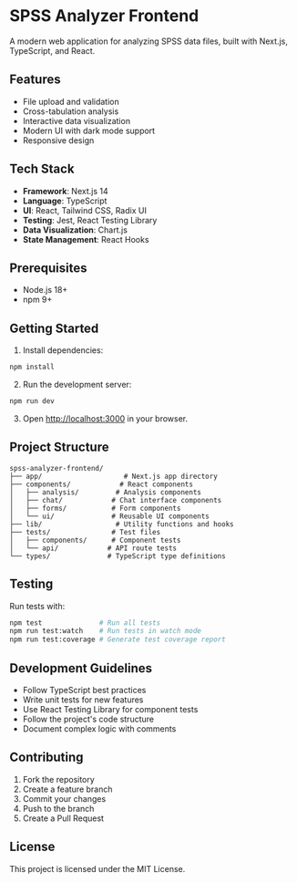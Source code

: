 # SPSS Analyzer Frontend

A modern web application for analyzing SPSS data files, built with Next.js, TypeScript, and React.

## Features

- File upload and validation
- Cross-tabulation analysis
- Interactive data visualization
- Modern UI with dark mode support
- Responsive design

## Tech Stack

- **Framework**: Next.js 14
- **Language**: TypeScript
- **UI**: React, Tailwind CSS, Radix UI
- **Testing**: Jest, React Testing Library
- **Data Visualization**: Chart.js
- **State Management**: React Hooks

## Prerequisites

- Node.js 18+ 
- npm 9+

## Getting Started

1. Install dependencies:
```bash
npm install
```

2. Run the development server:
```bash
npm run dev
```

3. Open [http://localhost:3000](http://localhost:3000) in your browser.

## Project Structure

```
spss-analyzer-frontend/
├── app/                    # Next.js app directory
├── components/            # React components
│   ├── analysis/         # Analysis components
│   ├── chat/            # Chat interface components
│   ├── forms/           # Form components
│   └── ui/              # Reusable UI components
├── lib/                  # Utility functions and hooks
├── tests/               # Test files
│   ├── components/      # Component tests
│   └── api/            # API route tests
└── types/              # TypeScript type definitions
```

## Testing

Run tests with:
```bash
npm test              # Run all tests
npm run test:watch    # Run tests in watch mode
npm run test:coverage # Generate test coverage report
```

## Development Guidelines

- Follow TypeScript best practices
- Write unit tests for new features
- Use React Testing Library for component tests
- Follow the project's code structure
- Document complex logic with comments

## Contributing

1. Fork the repository
2. Create a feature branch
3. Commit your changes
4. Push to the branch
5. Create a Pull Request

## License

This project is licensed under the MIT License.
